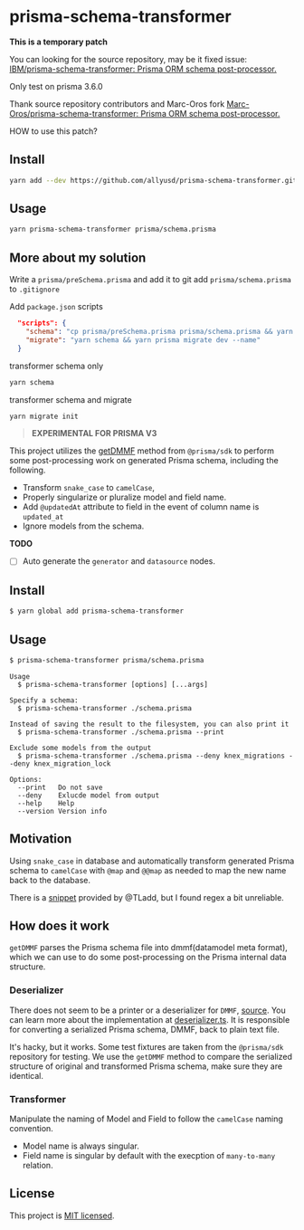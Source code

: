 # prisma-schema-transformer

**This is a temporary patch**

You can looking for the source repository, may be it fixed issue:
[IBM/prisma-schema-transformer: Prisma ORM schema post-processor.](https://github.com/IBM/prisma-schema-transformer)

Only test on prisma 3.6.0

Thank source repository contributors and Marc-Oros fork
[Marc-Oros/prisma-schema-transformer: Prisma ORM schema post-processor.](https://github.com/Marc-Oros/prisma-schema-transformer)

HOW to use this patch?

## Install

```bash
yarn add --dev https://github.com/allyusd/prisma-schema-transformer.git
```

## Usage

```bash
yarn prisma-schema-transformer prisma/schema.prisma
```

## More about my solution

Write a `prisma/preSchema.prisma` and add it to git
add `prisma/schema.prisma` to `.gitignore`

Add `package.json` scripts

```json
  "scripts": {
    "schema": "cp prisma/preSchema.prisma prisma/schema.prisma && yarn prisma-schema-transformer prisma/schema.prisma",
    "migrate": "yarn schema && yarn prisma migrate dev --name"
  }
```

transformer schema only

```bash
yarn schema
```

transformer schema and migrate

```bash
yarn migrate init
```

> **EXPERIMENTAL FOR PRISMA V3**

This project utilizes the [getDMMF](https://github.com/prisma/prisma/blob/023249752380976d797518e1350199895246d099/src/packages/sdk/src/engineCommands.ts#L45) method from `@prisma/sdk` to perform some post-processing work on generated Prisma schema, including the following.

- Transform `snake_case` to `camelCase`, 
- Properly singularize or pluralize model and field name.
- Add `@updatedAt` attribute to field in the event of column name is `updated_at`
- Ignore models from the schema.

__TODO__

- [ ] Auto generate the `generator` and `datasource` nodes.

## Install

```bash
$ yarn global add prisma-schema-transformer
```

## Usage

```bash
$ prisma-schema-transformer prisma/schema.prisma
```

```
Usage
  $ prisma-schema-transformer [options] [...args]

Specify a schema:
  $ prisma-schema-transformer ./schema.prisma

Instead of saving the result to the filesystem, you can also print it
  $ prisma-schema-transformer ./schema.prisma --print

Exclude some models from the output
  $ prisma-schema-transformer ./schema.prisma --deny knex_migrations --deny knex_migration_lock

Options:
  --print   Do not save
  --deny    Exlucde model from output
  --help    Help
  --version Version info
```

## Motivation

Using `snake_case` in database and automatically transform generated Prisma schema to `camelCase` with `@map` and `@@map` as needed to map the new name back to the database.

There is a [snippet](https://github.com/prisma/prisma/issues/1934#issuecomment-618063631) provided by @TLadd, but I found regex a bit unreliable.

## How does it work

`getDMMF` parses the Prisma schema file into dmmf(datamodel meta format), which we can use to do some post-processing on the Prisma internal data structure.

### Deserializer

There does not seem to be a printer or a deserializer for `DMMF`, [source](https://github.com/prisma/prisma/issues/515#issuecomment-619999178). You can learn more about the implementation at [deserializer.ts](./src/deserializer.ts). It is responsible for converting a serialized Prisma schema, DMMF, back to plain text file.

It's hacky, but it works. Some test fixtures are taken from the `@prisma/sdk` repository for testing. We use the `getDMMF` method to compare the serialized structure of original and transformed Prisma schema, make sure they are identical.

### Transformer

Manipulate the naming of Model and Field to follow the `camelCase` naming convention.

- Model name is always singular.
- Field name is singular by default with the execption of `many-to-many` relation.

## License

This project is [MIT licensed](./LICENSE).

